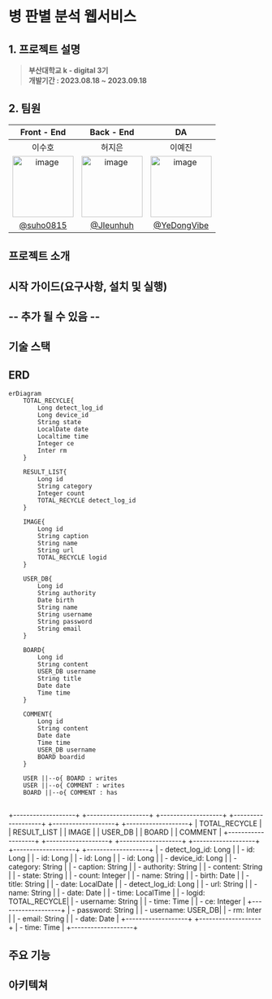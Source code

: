 # __병 판별 분석 웹서비스__  

## 1. 프로젝트 설명  
> **부산대학교 k - digital 3기** <br/> **개발기간 : 2023.08.18 ~ 2023.09.18**    

## 2. 팀원  
  
|      Front - End       |          Back - End         |          DA         |                                                              
|:------------------------------------------------------------------------------: | :---------------------------------------------------------------------------------------------------------------------------------------------------: | :---------------------------------------------------------------------------------------------------------------------------------------------------: | 
| 이수호 | 허지은 | 이예진 |
|<img width="120" alt="image" src="https://avatars.githubusercontent.com/u/50311505?v=4">|<img width="120" alt="image" src="https://avatars.githubusercontent.com/u/112235808?v=4">|<img width="120" alt="image" src="https://avatars.githubusercontent.com/u/129818886?v=4">| 
|   [@suho0815](https://github.com/suho0815)  |     [@JIeunhuh](https://github.com/JIeunhuh)  |    [@YeDongVibe](https://github.com/YeDongVibe)  |


##  프로젝트 소개   
 
##  시작 가이드(요구사항, 설치 및 실행)        


## -- 추가 될 수 있음 --  
    
##  기술 스택  


## ERD  
```mermaid
erDiagram
    TOTAL_RECYCLE{
        Long detect_log_id
        Long device_id
        String state
        LocalDate date
        Localtime time
        Integer ce
        Inter rm
    }

    RESULT_LIST{
        Long id
        String category
        Integer count
        TOTAL_RECYCLE detect_log_id
    }

    IMAGE{
        Long id
        String caption
        String name
        String url
        TOTAL_RECYCLE logid
    }

    USER_DB{
        Long id
        String authority
        Date birth
        String name
        String username
        String password
        String email
    }

    BOARD{
        Long id
        String content
        USER_DB username
        String title
        Date date
        Time time
    }

    COMMENT{
        Long id
        String content
        Date date
        Time time
        USER_DB username
        BOARD boardid
    }

    USER ||--o{ BOARD : writes
    USER ||--o{ COMMENT : writes
    BOARD ||--o{ COMMENT : has
    

```
+-------------------+         +-------------------+         +-------------------+         +-------------------+         +-------------------+         +-------------------+
|   TOTAL_RECYCLE   |         |    RESULT_LIST    |         |       IMAGE       |         |      USER_DB     |         |       BOARD       |         |     COMMENT     |
+-------------------+         +-------------------+         +-------------------+         +-------------------+         +-------------------+         +-------------------+
| - detect_log_id: Long |    | - id: Long               |       | - id: Long                   |      | - id: Long                   |     | - id: Long                  |
| - device_id: Long   |    | - category: String    |       | - caption: String       |      | - authority: String       |     | - content: String         |
| - state: String          |    | - count: Integer         |       | - name: String            |      | - birth: Date               |     | - title: String             |
| - date: LocalDate     |    | - detect_log_id: Long |       | - url: String               |      | - name: String           |     | - date: Date                  |
| - time: LocalTime     |                                            | - logid: TOTAL_RECYCLE|      | - username: String      |     | - time: Time                  |
| - ce: Integer               |                                            +-------------------+         | - password: String       |                                      | - username: USER_DB|
| - rm: Inter                  |                                                                                                       | - email: String               |                                      | - date: Date                    |
+-------------------+                                                                                                      +-------------------+         | - time: Time                    |
                                                                                                                                                                                   +-------------------+

##  주요 기능   


##  아키텍쳐   